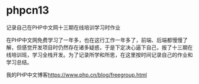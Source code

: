 # phpcn13
记录自己在PHP中文网十三期在线培训学习时作业

在PHP中文网免费学习了一年多，也在这行工作一年多了，前端、后端都慢慢了解，但感觉开发项目时仍然存在诸多疑惑，于是下定决心逼下自己，报了十三期在线培训班，学习全栈开发。为了记录所学和所思，在这里按时间记录自己的作业和学习总结。

我的PHP中文博客<https://www.php.cn/blog/freegroup.html>
